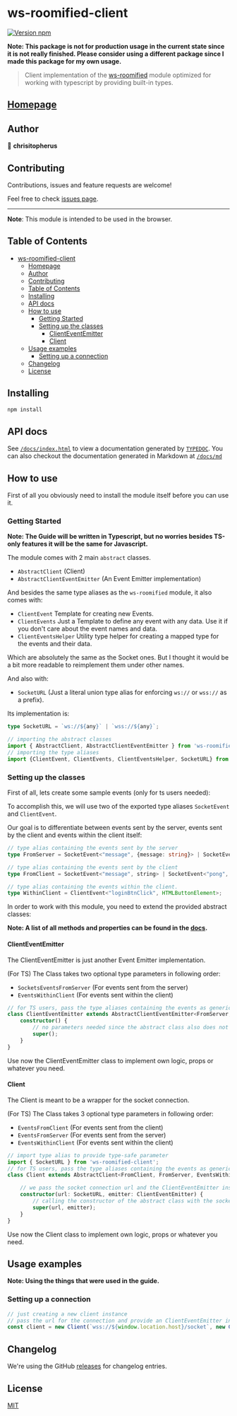 # ws-roomified-client

[![Version npm](https://img.shields.io/badge/version-0.5.296-blue.svg?logo=npm)](https://www.npmjs.com/package/ws-roomified-client)

**Note: This package is not for production usage in the current state since it is not really finished. Please consider using a different package since I made this package for my own usage.**

> Client implementation of the [ws-roomified](https://www.npmjs.com/package/ws-roomified) module optimized for working with typescript by providing built-in types.

## [Homepage](https://chrisitopherus.github.io/ws-roomified-client)

## Author

👤 **chrisitopherus**

## Contributing

Contributions, issues and feature requests are welcome!

Feel free to check [issues page](https://github.com/chrisitopherus/ws-roomified-client/issues).

***

**Note**: This module is intended to be used in the browser.

## Table of Contents

- [ws-roomified-client](#ws-roomified-client)
  - [Homepage](#homepage)
  - [Author](#author)
  - [Contributing](#contributing)
  - [Table of Contents](#table-of-contents)
  - [Installing](#installing)
  - [API docs](#api-docs)
  - [How to use](#how-to-use)
    - [Getting Started](#getting-started)
    - [Setting up the classes](#setting-up-the-classes)
      - [ClientEventEmitter](#clienteventemitter)
      - [Client](#client)
  - [Usage examples](#usage-examples)
    - [Setting up a connection](#setting-up-a-connection)
  - [Changelog](#changelog)
  - [License](#license)

## Installing

```sh
npm install
```

## API docs

See [`/docs/index.html`](https://chrisitopherus.github.io/ws-roomified-client) to view a documentation generated by [`TYPEDOC`](https://typedoc.org/).
You can also checkout the documentation generated in Markdown at [`/docs/md`](https://github.com/chrisitopherus/ws-roomified-client/blob/main/docs/md/modules.md)

## How to use

First of all you obviously need to install the module itself before you can use it.

### Getting Started

**Note: The Guide will be written in Typescript, but no worries besides TS-only features it will be the same for Javascript.**

The module comes with 2 main `abstract` classes.

- `AbstractClient` (Client)
- `AbstractClientEventEmitter` (An Event Emitter implementation)

And besides the same type aliases as the `ws-roomified` module, it also comes with:

- `ClientEvent` Template for creating new Events.
- `ClientEvents` Just a Template to define any event with any data. Use it if you don't care about the event names and data.
- `ClientEventsHelper` Utility type helper for creating a mapped type for the events and their data.

Which are absolutely the same as the Socket ones.
But I thought it would be a bit more readable to reimplement them under other names.

And also with:

- `SocketURL` (Just a literal union type alias for enforcing `ws://` or `wss://` as a prefix).

Its implementation is:

```ts
type SocketURL = `ws://${any}` | `wss://${any}`;
```

```ts
// importing the abstract classes
import { AbstractClient, AbstractClientEventEmitter } from 'ws-roomified-client';
// importing the type aliases
import {ClientEvent, ClientEvents, ClientEventsHelper, SocketURL} from 'ws-roomified-client';
```

### Setting up the classes

First of all, lets create some sample events (only for ts users needed):

To accomplish this, we will use two of the exported type aliases `SocketEvent` and `ClientEvent`.

Our goal is to differentiate between events sent by the server, events sent by the client and events within the client itself:

```ts
// type alias containing the events sent by the server
type FromServer = SocketEvent<"message", {message: string}> | SocketEvent<"ping", number>;

// type alias containing the events sent by the client
type FromClient = SocketEvent<"message", string> | SocketEvent<"pong", number>;

// type alias containing the events within the client.
type WithinClient = ClientEvent<"loginBtnClick", HTMLButtonElement>;
```

In order to work with this module, you need to extend the provided abstract classes:

**Note: A list of all methods and properties can be found in the [docs](#api-docs).**

#### ClientEventEmitter

The ClientEventEmitter is just another Event Emitter implementation.

(For TS) The Class takes two optional type parameters in following order:

- `SocketsEventsFromServer` (For events sent from the server)
- `EventsWithinClient` (For events sent within the client)

```ts
// for TS users, pass the type aliases containing the events as generics
class ClientEventEmitter extends AbstractClientEventEmitter<FromServer, WithinClient>{
    constructor() {
        // no parameters needed since the abstract class also does not need any.
        super();
    }
}
```

Use now the ClientEventEmitter class to implement own logic, props or whatever you need.

#### Client

The Client is meant to be a wrapper for the socket connection.

(For TS) The Class takes 3 optional type parameters in following order:

- `EventsFromClient` (For events sent from the client)
- `EventsFromServer` (For events sent from the server)
- `EventsWithinClient` (For events sent within the client)

```ts
// import type alias to provide type-safe parameter
import { SocketURL } from 'ws-roomified-client';
// for TS users, pass the type aliases containing the events as generics
class Client extends AbstractClient<FromClient, FromServer, EventsWithinClient> {

    // we pass the socket connection url and the ClientEventEmitter instance since they are needed by the abstract class
    constructor(url: SocketURL, emitter: ClientEventEmitter) {
        // calling the constructor of the abstract class with the socket and the emitter
        super(url, emitter);
    }
}
```

Use now the Client class to implement own logic, props or whatever you need.

## Usage examples

**Note: Using the things that were used in the guide.**

### Setting up a connection

```ts
// just creating a new client instance
// pass the url for the connection and provide an ClientEventEmitter instance
const client = new Client(`wss://${window.location.host}/socket`, new ClientEventEmitter());
```

## Changelog

We're using the GitHub [releases][changelog] for changelog entries.

## License

[MIT](LICENSE)

[changelog]: https://github.com/chrisitopherus/ws-roomified-client/releases
